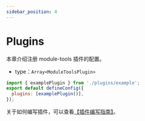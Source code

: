 ```yaml
---
sidebar_position: 4
---
```


# Plugins

本章介绍注册 module-tools 插件的配置。

- type：`Array<ModuleToolsPlugin>`

```js modern.config.ts
import { examplePlugin } from './plugins/example';
export default defineConfig({
  plugins: [examplePlugin()],
});
```

关于如何编写插件，可以查看[【插件编写指南】](/plugins/guide/getting-started)。
